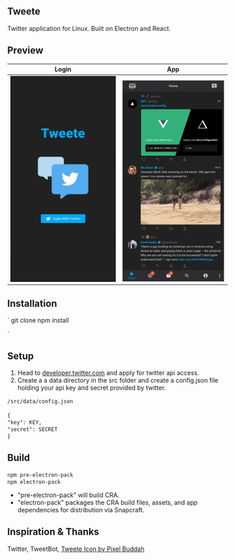 ## Tweete

Twitter application for Linux. Built on Electron and React.

## Preview

| Login                                | App                                |
| ------------------------------------ | ---------------------------------- |
| ![Tweete Login](./login-preview.png) | ![Tweete Login](./app-preview.png) |

## Installation

`
git clone
npm install

`

## Setup

1. Head to [developer.twitter.com](https://developer.twitter.com/en/apply-for-access) and apply for twitter api access.
2. Create a a data directory in the src folder and create a config.json file holding your api key and secret provided by twitter.

```
/src/data/config.json

{
"key": KEY,
"secret": SECRET
}

```

## Build

```
npm pre-electron-pack
npm electron-pack

```

- "pre-electron-pack" will build CRA.
- "electron-pack" packages the CRA build files, assets, and app dependencies for distribution via Snapcraft.

## Inspiration & Thanks

Twitter,
TweetBot,
[Tweete Icon by Pixel Buddah](https://www.flaticon.com/authors/pixel-buddha")
